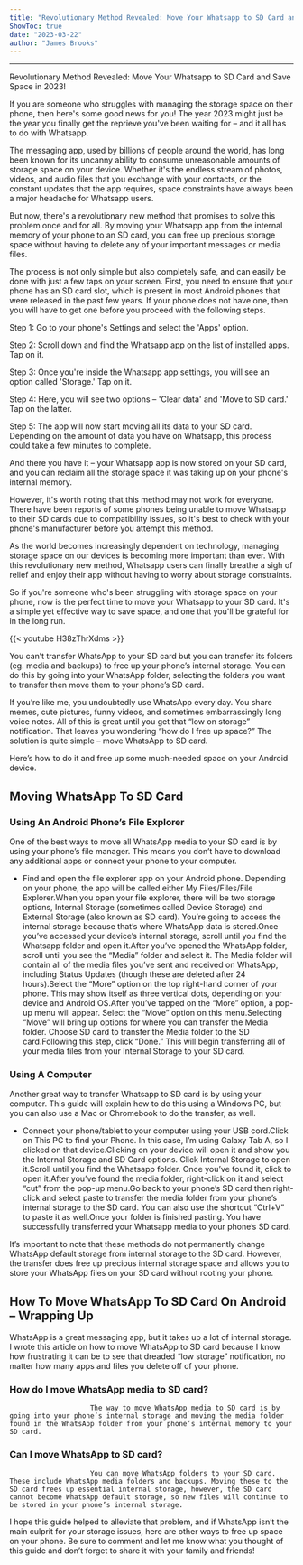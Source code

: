 ```yaml
---
title: "Revolutionary Method Revealed: Move Your Whatsapp to SD Card and Save Space in 2023!"
ShowToc: true 
date: "2023-03-22"
author: "James Brooks"
---
```

*****
Revolutionary Method Revealed: Move Your Whatsapp to SD Card and Save Space in 2023!

If you are someone who struggles with managing the storage space on their phone, then here's some good news for you! The year 2023 might just be the year you finally get the reprieve you've been waiting for – and it all has to do with Whatsapp.

The messaging app, used by billions of people around the world, has long been known for its uncanny ability to consume unreasonable amounts of storage space on your device. Whether it's the endless stream of photos, videos, and audio files that you exchange with your contacts, or the constant updates that the app requires, space constraints have always been a major headache for Whatsapp users.

But now, there's a revolutionary new method that promises to solve this problem once and for all. By moving your Whatsapp app from the internal memory of your phone to an SD card, you can free up precious storage space without having to delete any of your important messages or media files.

The process is not only simple but also completely safe, and can easily be done with just a few taps on your screen. First, you need to ensure that your phone has an SD card slot, which is present in most Android phones that were released in the past few years. If your phone does not have one, then you will have to get one before you proceed with the following steps.

Step 1: Go to your phone's Settings and select the 'Apps' option.

Step 2: Scroll down and find the Whatsapp app on the list of installed apps. Tap on it.

Step 3: Once you're inside the Whatsapp app settings, you will see an option called 'Storage.' Tap on it.

Step 4: Here, you will see two options – 'Clear data' and 'Move to SD card.' Tap on the latter.

Step 5: The app will now start moving all its data to your SD card. Depending on the amount of data you have on Whatsapp, this process could take a few minutes to complete.

And there you have it – your Whatsapp app is now stored on your SD card, and you can reclaim all the storage space it was taking up on your phone's internal memory.

However, it's worth noting that this method may not work for everyone. There have been reports of some phones being unable to move Whatsapp to their SD cards due to compatibility issues, so it's best to check with your phone's manufacturer before you attempt this method.

As the world becomes increasingly dependent on technology, managing storage space on our devices is becoming more important than ever. With this revolutionary new method, Whatsapp users can finally breathe a sigh of relief and enjoy their app without having to worry about storage constraints.

So if you're someone who's been struggling with storage space on your phone, now is the perfect time to move your Whatsapp to your SD card. It's a simple yet effective way to save space, and one that you'll be grateful for in the long run.

{{< youtube H38zThrXdms >}} 



You can’t transfer WhatsApp to your SD card but you can transfer its folders (eg. media and backups) to free up your phone’s internal storage. You can do this by going into your WhatsApp folder, selecting the folders you want to transfer then move them to your phone’s SD card.
 
If you’re like me, you undoubtedly use WhatsApp every day. You share memes, cute pictures, funny videos, and sometimes embarrassingly long voice notes. All of this is great until you get that “low on storage” notification. That leaves you wondering “how do I free up space?” The solution is quite simple – move WhatsApp to SD card. 
 
Here’s how to do it and free up some much-needed space on your Android device.
 
## Moving WhatsApp To SD Card 
 
### Using An Android Phone’s File Explorer
 
One of the best ways to move all WhatsApp media to your SD card is by using your phone’s file manager. This means you don’t have to download any additional apps or connect your phone to your computer. 
 
- Find and open the file explorer app on your Android phone. Depending on your phone, the app will be called either My Files/Files/File Explorer.When you open your file explorer, there will be two storage options, Internal Storage (sometimes called Device Storage) and External Storage (also known as SD card). You’re going to access the internal storage because that’s where WhatsApp data is stored.Once you’ve accessed your device’s internal storage, scroll until you find the Whatsapp folder and open it.After you’ve opened the WhatsApp folder, scroll until you see the “Media” folder and select it. The Media folder will contain all of the media files you’ve sent and received on WhatsApp, including Status Updates (though these are deleted after 24 hours).Select the “More” option on the top right-hand corner of your phone. This may show itself as three vertical dots, depending on your device and Android OS.After you’ve tapped on the “More” option, a pop-up menu will appear. Select the “Move” option on this menu.Selecting “Move” will bring up options for where you can transfer the Media folder. Choose SD card to transfer the Media folder to the SD card.Following this step, click “Done.” This will begin transferring all of your media files from your Internal Storage to your SD card.

 
### Using A Computer 
 
Another great way to transfer Whatsapp to SD card is by using your computer. This guide will explain how to do this using a Windows PC, but you can also use a Mac or Chromebook to do the transfer, as well. 
 
- Connect your phone/tablet to your computer using your USB cord.Click on This PC to find your Phone. In this case, I’m using Galaxy Tab A, so I clicked on that device.Clicking on your device will open it and show you the Internal Storage and SD Card options. Click Internal Storage to open it.Scroll until you find the Whatsapp folder. Once you’ve found it, click to open it.After you’ve found the media folder, right-click on it and select “cut” from the pop-up menu.Go back to your phone’s SD card then right-click and select paste to transfer the media folder from your phone’s internal storage to the SD card. You can also use the shortcut “Ctrl+V” to paste it as well.Once your folder is finished pasting. You have successfully transferred your Whatsapp media to your phone’s SD card.

 
It’s important to note that these methods do not permanently change WhatsApp default storage from internal storage to the SD card. However, the transfer does free up precious internal storage space and allows you to store your WhatsApp files on your SD card without rooting your phone. 
 
## How To Move WhatsApp To SD Card On Android – Wrapping Up
 
WhatsApp is a great messaging app, but it takes up a lot of internal storage. I wrote this article on how to move WhatsApp to SD card because I know how frustrating it can be to see that dreaded “low storage” notification, no matter how many apps and files you delete off of your phone. 
 
### How do I move WhatsApp media to SD card?
 

						The way to move WhatsApp media to SD card is by going into your phone’s internal storage and moving the media folder found in the WhatsApp folder from your phone’s internal memory to your SD card.					
 
### Can I move WhatsApp to SD card?
 

						You can move WhatsApp folders to your SD card. These include WhatsApp media folders and backups. Moving these to the SD card frees up essential internal storage, however, the SD card cannot become WhatsApp default storage, so new files will continue to be stored in your phone’s internal storage. 					
 
I hope this guide helped to alleviate that problem, and if WhatsApp isn’t the main culprit for your storage issues, here are other ways to free up space on your phone. Be sure to comment and let me know what you thought of this guide and don’t forget to share it with your family and friends!




